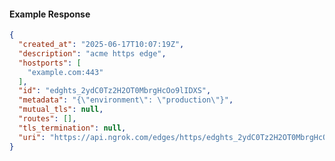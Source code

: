 <!-- Code generated for API Clients. DO NOT EDIT. -->

#### Example Response

```json
{
  "created_at": "2025-06-17T10:07:19Z",
  "description": "acme https edge",
  "hostports": [
    "example.com:443"
  ],
  "id": "edghts_2ydC0Tz2H2OT0MbrgHcOo9lIDXS",
  "metadata": "{\"environment\": \"production\"}",
  "mutual_tls": null,
  "routes": [],
  "tls_termination": null,
  "uri": "https://api.ngrok.com/edges/https/edghts_2ydC0Tz2H2OT0MbrgHcOo9lIDXS"
}
```
